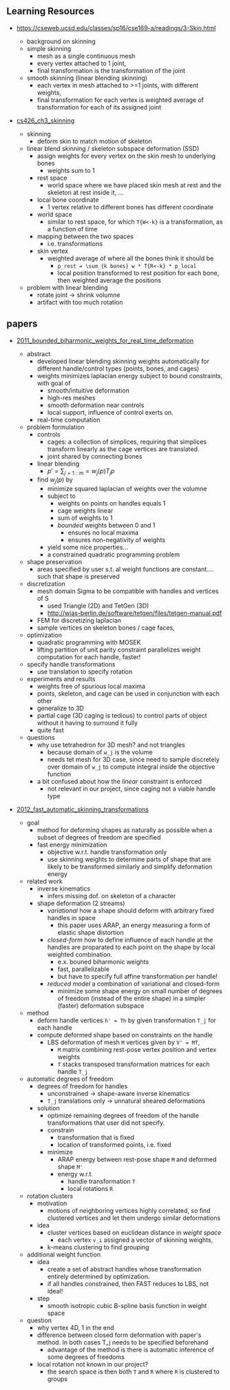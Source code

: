 
## Learning Resources


+ https://cseweb.ucsd.edu/classes/sp16/cse169-a/readings/3-Skin.html
    + background on skinning
    + simple skinning
        + mesh as a single continuous mesh
        + every vertex attached to 1 joint, 
        + final transformation is the transformation of the joint
    + smooth skinning (linear blending skinning)
        + each vertex in mesh attached to >=1 joints, with different weights, 
        + final transformation for each vertex is weighted average of transformation for each of its assigned joint

+ [cs426_ch3_skinning](cs426_ch3_skinning.pdf)
    + skinning
        + deform skin to match motion of skeleton
    + linear blend skinning / skeleton subspace deformation (SSD)
        + assign weights for every vertex on the skin mesh to underlying bones
            + weights sum to 1
        + rest space
            + world space where we have placed skin mesh at rest and the skeleton at rest inside it, ... 
        + local bone coordinate
            + 1 vertex relative to different bones has different coordinate
        + world space
            + similar to rest space, for which `T{W<-k}` is a transformation, as a function of time
        + mapping between the two spaces
            + i.e. transformations
        + skin vertex
            + weighted average of where all the bones think it should be
                + `p_rest = \sum_{k bones} w * T{R<-k} * p_local`
                + local position transformed to rest position for each bone, then weighted average the positions
    + problem with linear blending
        + rotate joint -> shrink volumne
        + artifact with too much rotation

## papers

+ [2011_bounded_biharmonic_weights_for_real_time_deformation](2011_bounded_biharmonic_weights_for_real_time_deformation.pdf)
    + abstract
        + developed linear blending skinning weights automatically for different handle/control types (points, bones, and cages)
        + weights minimizes laplacian energy subject to bound constraints, with goal of
            + smooth/intuitive deformation
            + high-res meshes
            + smooth deformation near controls
            + local support, influence of control exerts on.
        + real-time computation
    + problem formulation
        + controls
            + cages: a collection of simplices, requiring that simplices transform linearly as the cage vertices are translated.
            + joint shared by connecting bones
        + linear blending
            + $p' = \sum_{j=1:m} = w_j(p) T_j p$
        + find $w_j(p)$ by
            + minimize squared laplacian of weights over the volumne
            + subject to 
                + weights on points on handles equals 1
                + cage weights linear
                + sum of weights to 1
                + _bounded_ weights between 0 and 1
                    + ensures no local maxima
                    + ensures non-negativity of weights
            + yield some nice properties...
            + a constrained quadratic programming problem
    + shape preservation 
        + areas specified by user s.t. al weight functions are constant.... such that shape is preserved  
    + discretization
        + mesh domain Sigma to be compatible with handles and vertices of S
            + used Triangle (2D) and TetGen (3D)
            + http://wias-berlin.de/software/tetgen/files/tetgen-manual.pdf
        + FEM for discretizing laplacian 
        + sample vertices on skeleton bones / cage faces,
    + optimization
        + quadratic programming with MOSEK
        + lifting partition of unit parity constraint parallelizes weight computation for each handle, faster!
    + specify handle transformations
        + use translation to specify rotation
    + experiments and results
        + weights free of spurious local maxima
        + points, skeleton, and cage can be used in conjunction with each other
        + generalize to 3D
        + partial cage (3D caging is tedious) to control parts of object without it having to surround it fully
        + quite fast
    + questions
        + why use tetrahedron for 3D mesh? and not triangles
            + because domain of `w_j` is the volume
            + needs tet mesh for 3D case, since need to sample discretely over domain of `w_j` to compute integral inside the objective function
        + a bit confused about how the _linear_ constraint is enforced
            + not relevant in our project, since caging not a viable handle type


+ [2012_fast_automatic_skinning_transformations](2012_fast_automatic_skinning_transformations.pdf)
    + goal
        + method for deforming shapes as naturally as possible when a subset of degrees of freedom are specified
        + fast energy minimization
            + objective w.r.t. handle transformation only
            + use skinning weights to determine parts of shape that are likely to be transformed similarly and simplify deformation energy
    + related work
        + inverse kinematics
            + infers missing dof. on skeleton of a character
        + shape deformation (2 streams)
            + _variational_ how a shape should deform with arbitrary fixed handles in space
                + this paper uses ARAP, an energy measuring a form of elastic shape distortion
            + _closed-form_ how to define influence of each handle at the handles are proparated to each point on the shape by local weighted combination.
                + e.x. bouned biharmonic weights 
                + fast, parallelizable
                + but have to specify full affine transformation per handle!
            + _reduced model_ a combination of variational and closed-form 
                + minimize some shape energy on small number of degrees of freedom (instead of the entire shape) in a simpler (faster) deformation subspace
    + method
        + deform handle vertices `h' = Th` by given transformation `T_j` for each handle
        + compute deformed shape based on constraints on the handle
            + LBS deformation of mesh `M` vertices given by `V' = MT`,
                + `M` matrix combining rest-pose vertex position and vertex weights
                + `T` stacks transposed transformation matrices for each handle `T_j`
    + automatic degrees of freedom
        + degrees of freedom for handles
            + unconstrained -> shape-aware inverse kinematics
            + `T_j` translations only -> unnatural sheared deformations
        + solution
            + optimize remaining degrees of freedom of the handle transformations that user did not specify.
            + constrain
                + transformation that is fixed
                + location of transformed points, i.e. fixed
            + minimize 
                + ARAP energy between rest-pose shape `M` and deformed shape `M'`
                + energy w.r.t.
                    + handle transformation `T`
                    + local rotations `R` 
    + rotation clusters
        + motivation
            + motions of neighboring vertices highly correlated, so find clustered vertices and let them undergo similar deformations
        + idea
            + cluster vertices based on euclidean distance in _weight space_
                + each vertex `v_i` assigned a vector of skinning weights,
            + k-means clustering to find grouping
    + additional weight function
        + idea
            + create a set of abstract handles whose transformation entirely determined by optimization. 
            + if all handles constrained, then FAST reduces to LBS, not ideal!
        + step
            + smooth isotropic cubic B-spline basis function in weight space
    + question
        + why vertex 4D, 1 in the end
        + difference between closed form deformation with paper's method. In both cases T_j needs to be specified beforehand
            + advantage of the method is there is automatic inference of some degrees of freedoms
        + local rotation not known in our project?
            + the search space is then both `T` and `R` where `R` is clustered to groups
